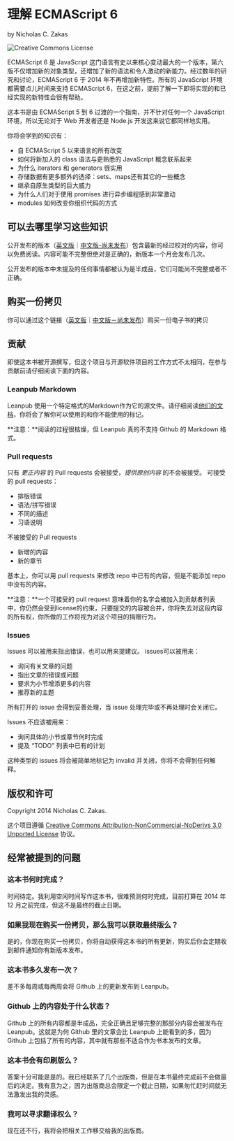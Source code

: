 # 理解 ECMAScript 6

by Nicholas C. Zakas

![Creative Commons License](http://i.creativecommons.org/l/by-nc-nd/3.0/88x31.png)

ECMAScript 6 是 JavaScript 这门语言有史以来核心变动最大的一个版本，第六版不仅增加新的对象类型，还增加了新的语法和令人激动的新能力。经过数年的研究和讨论，ECMAScript 6 于 2014 年不再增加新特性。所有的 JavaScript 环境都需要点儿时间来支持 ECMAScript 6，在这之前，提前了解一下即将实现的和已经实现的新特性会很有帮助。

这本书是由 ECMAScript 5 到 6 过渡的一个指南，并不针对任何一个 JavaScript 环境，所以无论对于 Web 开发者还是 Node.js 开发这来说它都同样地实用。

你将会学到的知识有：

* 自 ECMAScript 5 以来语言的所有改变
* 如何将新加入的 class 语法与更熟悉的 JavaScript 概念联系起来
* 为什么 iterators 和 generators 很实用
* 存储数据有更多额外的选择：sets、maps还有其它的一些概念
* 继承自原生类型的巨大威力
* 为什么人们对于使用 promises 进行异步编程感到非常激动
* modules 如何改变你组织代码的方式

## 可以去哪里学习这些知识

公开发布的版本（[英文版](https://leanpub.com/understandinges6)｜[中文版-尚未发布](https://leanpub.com/understandinges6-cn/read/)）包含最新的经过校对的内容，你可以免费阅读。内容可能不完整但绝对是正确的，新版本一个月会发布几次。

公开发布的版本中未提及的任何事情都被认为是半成品，它们可能尚不完整或者不正确。

## 购买一份拷贝

你可以通过这个链接（[英文版](https://leanpub.com/understandinges6)｜[中文版－尚未发布](https://leanpub.com/understandinges6)）购买一份电子书的拷贝

## 贡献

即使这本书被开源撰写，但这个项目与开源软件项目的工作方式不太相同，在参与贡献前请仔细阅读下面的内容。

### Leanpub Markdown

Leanpub 使用一个特定格式的Markdown作为它的源文件。请仔细阅读[他们的文档](https://leanpub.com/help/manual#leanpub-auto-styling-text)，你将会了解你可以使用的和你不能使用的标记。

**注意：**阅读的过程很枯燥，但 Leanpub 真的不支持 Github 的 Markdown 格式。

### Pull requests

只有 *更正内容* 的 Pull requests 会被接受，*提供原创内容* 的不会被接受。
可接受的 pull requests：

* 排版错误
* 语法/拼写错误
* 不同的描述
* 习语说明

不被接受的 Pull requests

* 新增的内容
* 新的章节

基本上，你可以用 pull requests 来修改 repo 中已有的内容，但是不能添加 repo 中没有的内容。

**注意：**一个可接受的 pull request 意味着你的名字会被加入到贡献者列表中，你仍然会受到license的约束，只要提交的内容被合并，你将失去对这段内容的所有权，你所做的工作将视为对这个项目的捐赠行为。

### Issues

Issues 可以被用来指出错误，也可以用来提建议。
issues可以被用来：

* 询问有关文章的问题
* 指出文章的错误或问题
* 要求为小节增添更多的内容
* 推荐新的主题

所有打开的 issue 会得到妥善处理，当 issue 处理完毕或不再处理时会关闭它。

Issues 不应该被用来：

* 询问具体的小节或章节何时完成
* 提及 “TODO” 列表中已有的计划

这种类型的 issues 将会被简单地标记为 invalid 并关闭，你将不会得到任何解释。

## 版权和许可

Copyright 2014 Nicholas C. Zakas.

这个项目遵循 [Creative Commons Attribution-NonCommercial-NoDerivs 3.0 Unported License](http://creativecommons.org/licenses/by-nc-nd/3.0/) 协议。

## 经常被提到的问题

### 这本书何时完成？

时间待定。我利用空闲时间写作这本书，很难预测何时完成，目前打算在 2014 年 12 月之前完成，但这不是最终的截止日期。

### 如果我现在购买一份拷贝，那么我可以获取最终版么？

是的，你现在购买一份拷贝，你将自动获得这本书的所有更新，购买后你会定期收到邮件通知你有新版本发布。

### 这本书多久发布一次？

差不多每周或每两周会将 Github 上的更新发布到 Leanpub。

### Github 上的内容处于什么状态？

Github 上的所有内容都是半成品，完全正确且足够完整的那部分内容会被发布在 Leanpub。这就是为何 Github 里的文章会比 Leanpub 上能看到的多，因为 Github 上包括了所有的内容，其中就有那些不适合作为书本发布的文章。

### 这本书会有印刷版么？

答案十分可能是是的。我已经联系了几个出版商，但是在本书最终完成前不会做最后的决定。我有意为之，因为出版商总会限定一个截止日期，如果匆忙赶时间就无法激发出我的灵感。

### 我可以寻求翻译权么？

现在还不行，我将会把相关工作移交给我的出版商。

